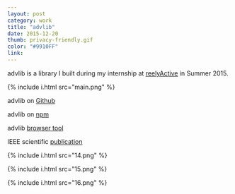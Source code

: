 ```yaml
---
layout: post
category: work
title: "advlib"
date: 2015-12-20
thumb: privacy-friendly.gif
color: "#9910FF"
link: 
---
```


advlib is a library I built during my internship at [reelyActive](http://www.reelyactive.com/) in Summer 2015. 

{% include i.html src="main.png" %}

advlib on [Github](https://github.com/reelyactive/advlib/)

advlib on [npm](https://www.npmjs.com/package/advlib)

advlib [browser tool](https://reelyactive.github.io/advlib/)

IEEE scientific [publication](http://ieeexplore.ieee.org/document/7389121/)

{% include i.html src="14.png" %}

{% include i.html src="15.png" %}

{% include i.html src="16.png" %}



